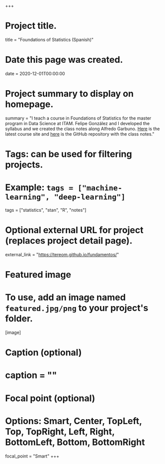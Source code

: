 +++
# Project title.
title = "Foundations of Statistics (Spanish)"

# Date this page was created.
date = 2020-12-01T00:00:00

# Project summary to display on homepage.
summary = "I teach a course in Foundations of Statistics for the master program in Data Science at ITAM. Felipe González and I developed the syllabus and we created the class notes along Alfredo Garbuno. [Here](https://tereom.github.io/fundamentos/) is the latest course site and [here](https://github.com/tereom/fundamentos) is the GitHub repository with the class notes."

# Tags: can be used for filtering projects.
# Example: `tags = ["machine-learning", "deep-learning"]`
tags = ["statistics", "stan", "R", "notes"]

# Optional external URL for project (replaces project detail page).
external_link = "https://tereom.github.io/fundamentos/"

# Featured image
# To use, add an image named `featured.jpg/png` to your project's folder. 
[image]
  # Caption (optional)
  # caption = ""

  # Focal point (optional)
  # Options: Smart, Center, TopLeft, Top, TopRight, Left, Right, BottomLeft, Bottom, BottomRight
  focal_point = "Smart"
+++
